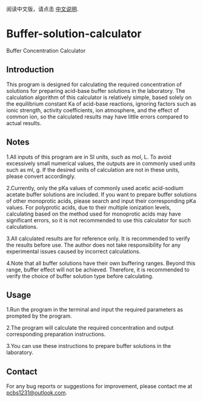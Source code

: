 阅读中文版，请点击 [中文说明](docs/README._zh_CN.md).

# Buffer-solution-calculator
Buffer Concentration Calculator
## Introduction
This program is designed for calculating the required concentration of solutions for preparing acid-base buffer solutions in the laboratory. The calculation algorithm of this calculator is relatively simple, based solely on the equilibrium constant Ka of acid-base reactions, ignoring factors such as ionic strength, activity coefficients, ion atmosphere, and the effect of common ion, so the calculated results may have little errors compared to actual results.

## Notes
1.All inputs of this program are in SI units, such as mol, L. To avoid excessively small numerical values, the outputs are in commonly used units such as ml, g. If the desired units of calculation are not in these units, please convert accordingly.

2.Currently, only the pKa values of commonly used acetic acid-sodium acetate buffer solutions are included. If you want to prepare buffer solutions of other monoprotic acids, please search and input their corresponding pKa values. For polyprotic acids, due to their multiple ionization levels, calculating based on the method used for monoprotic acids may have significant errors, so it is not recommended to use this calculator for such calculations.

3.All calculated results are for reference only. It is recommended to verify the results before use. The author does not take responsibility for any experimental issues caused by incorrect calculations.

4.Note that all buffer solutions have their own buffering ranges. Beyond this range, buffer effect will not be achieved. Therefore, it is recommended to verify the choice of buffer solution type before calculating.

## Usage
1.Run the program in the terminal and input the required parameters as prompted by the program. 

2.The program will calculate the required concentration and output corresponding preparation instructions. 

3.You can use these instructions to prepare buffer solutions in the laboratory.

## Contact
For any bug reports or suggestions for improvement, please contact me at pcbs1231@outlook.com.
